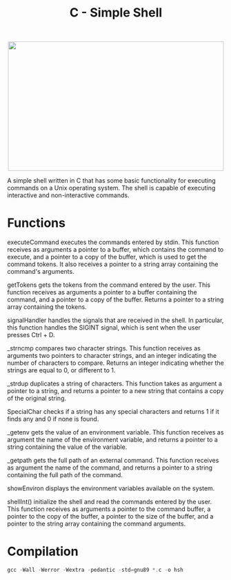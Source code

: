 <h1 align ="center">C - Simple Shell</h1><br>
<p align="center">
  <img width="500" height="300" src="https://media.istockphoto.com/id/508578343/photo/seashell-on-the-beach.jpg?s=612x612&w=0&k=20&c=-AexzU9LyyrC_0FjAPDcfQjK8h5K6EqFdp_DfLvTBl8=">
</p>


A simple shell written in C that has some basic functionality for executing commands on a Unix operating system.
The shell is capable of executing interactive and non-interactive commands.

# Functions
executeCommand
executes the commands entered by stdin.
This function receives as arguments a pointer to a buffer, which contains the command to execute, and a pointer to a copy of the buffer,
which is used to get the command tokens. It also receives a pointer to a string array containing the command's arguments.

getTokens
gets the tokens from the command entered by the user.
This function receives as arguments a pointer to a buffer containing the command,
and a pointer to a copy of the buffer. Returns a pointer to a string array containing the tokens.

signalHandler
handles the signals that are received in the shell.
In particular, this function handles the SIGINT signal, which is sent when the user presses Ctrl + D.

_strncmp 
compares two character strings.
This function receives as arguments two pointers to character strings, and an integer indicating the number of characters to compare.
Returns an integer indicating whether the strings are equal to 0, or different to 1.

_strdup 
duplicates a string of characters. This function takes as argument a pointer to a string, 
and returns a pointer to a new string that contains a copy of the original string.

SpecialChar checks if a string has any special characters and returns 1 
if it finds any and 0 if none is found.

_getenv 
gets the value of an environment variable.
This function receives as argument the name of the environment variable,
and returns a pointer to a string containing the value of the variable.

_getpath 
gets the full path of an external command.
This function receives as argument the name of the command,
and returns a pointer to a string containing the full path of the command.

showEnviron 
displays the environment variables available on the system.

shellInt() initialize the shell and read the commands entered by the user.
This function receives as arguments a pointer to the command buffer, a pointer to the copy of the buffer,
a pointer to the size of the buffer, and a pointer to the string array containing the command arguments.

# Compilation
```c
gcc -Wall -Werror -Wextra -pedantic -std=gnu89 *.c -o hsh
```
